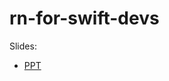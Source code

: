 # rn-for-swift-devs

Slides:

* [PPT](https://github.com/rhdeck/rn-for-swift-devs/blob/master/React%20Native%20for%20Swift%20Developers%20RHD%20052018.pptx?raw=true)
